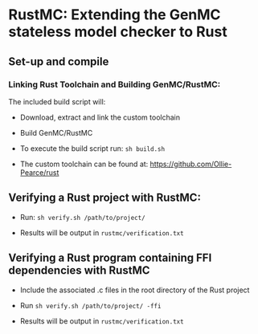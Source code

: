 # RustMC: Extending the GenMC stateless model checker to Rust

## Set-up and compile

### Linking Rust Toolchain and Building GenMC/RustMC:

The included build script will:

- Download, extract and link the custom toolchain 

- Build GenMC/RustMC

- To execute the build script run: `sh build.sh`

- The custom toolchain can be found at: <https://github.com/Ollie-Pearce/rust>

## Verifying a Rust project with RustMC:

- Run: `sh verify.sh /path/to/project/`

- Results will be output in `rustmc/verification.txt`

## Verifying a Rust program containing FFI dependencies with RustMC

- Include the associated .c files in the root directory of the Rust project

- Run `sh verify.sh /path/to/project/ -ffi`

- Results will be output in `rustmc/verification.txt`
